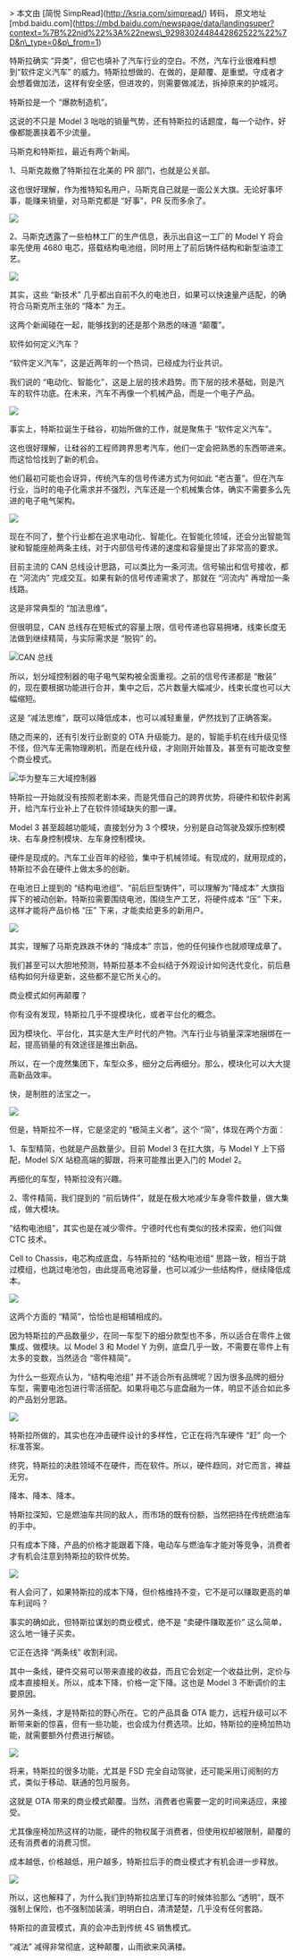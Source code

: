 \> 本文由 \[简悦 SimpRead\](http://ksria.com/simpread/) 转码， 原文地址 \[mbd.baidu.com\](https://mbd.baidu.com/newspage/data/landingsuper?context=%7B%22nid%22%3A%22news\_9298302448442862522%22%7D&n\_type=0&p\_from=1)

特斯拉确实 “异类”，但它也填补了汽车行业的空白。不然，汽车行业很难料想到“软件定义汽车” 的威力。特斯拉想做的、在做的，是颠覆、是重塑。守成者才会想着做加法，这样有安全感，但进攻的，则需要做减法，拆掉原来的护城河。

特斯拉是一个 “爆款制造机”。

这说的不只是 Model 3 咄咄的销量气势，还有特斯拉的话题度，每一个动作，好像都能裹挟着不少流量。

马斯克和特斯拉，最近有两个新闻。

1、马斯克裁撤了特斯拉在北美的 PR 部门，也就是公关部。

这也很好理解，作为推特知名用户，马斯克自己就是一面公关大旗。无论好事坏事，能赚来销量，对马斯克都是 “好事”，PR 反而多余了。

![](https://pics0.baidu.com/feed/b7fd5266d016092433ea3959ff2958fde7cd345e.jpeg?token=35f040bb0f5dfb277c493909243421bf)

2、马斯克透露了一些柏林工厂的生产信息，表示出自这一工厂的 Model Y 将会率先使用 4680 电芯，搭载结构电池组，同时用上了前后铸件结构和新型油漆工艺。

![](https://pics7.baidu.com/feed/95eef01f3a292df5cb114813921f316735a8739f.jpeg?token=336029c13e2232e4fa9b8fd7b3acb163)

其实，这些 “新技术” 几乎都出自前不久的电池日，如果可以快速量产适配，的确符合马斯克所主张的 “降本” 为王。

这两个新闻碰在一起，能够找到的还是那个熟悉的味道 “颠覆”。

软件如何定义汽车？

“软件定义汽车”，这是近两年的一个热词，已经成为行业共识。

我们说的 “电动化、智能化”，这是上层的技术趋势。而下层的技术基础，则是汽车的软件功底。在未来，汽车不再像一个机械产品，而是一个电子产品。

![](https://pics1.baidu.com/feed/77c6a7efce1b9d1632148992dff0d9888d546423.jpeg?token=503b41726446318815cd280e0e06823e)

事实上，特斯拉诞生于硅谷，初始所做的工作，就是聚焦于 “软件定义汽车”。

这也很好理解，让硅谷的工程师跨界思考汽车，他们一定会把熟悉的东西带进来。而这恰恰找到了新的机会。

他们最初可能也会讶异，传统汽车的信号传递方式为何如此 “老古董”。但在汽车行业，当时的电子化需求并不强烈，汽车还是一个机械集合体，确实不需要多么先进的电子电气架构。

![](https://pics2.baidu.com/feed/b7003af33a87e950e2e0365b3a163e44faf2b4cc.jpeg?token=ab2a40525e288d41888a19603ed1e995)

现在不同了，整个行业都在追求电动化、智能化。在智能化领域，还会分出智能驾驶和智能座舱两条主线，对于内部信号传递的速度和容量提出了非常高的要求。

目前主流的 CAN 总线设计思路，可以类比为一条河流。信号输出和信号接收，都在 “河流内” 完成交互。如果有新的信号传递需求了，那就在 “河流内” 再增加一条线路。

这是非常典型的 “加法思维”。

但很明显，CAN 总线存在短板式的容量上限，信号传递也容易拥堵，线束长度无法做到继续精简，与实际需求是 “脱钩” 的。

![](https://pics5.baidu.com/feed/5366d0160924ab189a75ed2619d48bca7b890b70.jpeg?token=90e1e1c360140af0aadfe5e30c5507f7)CAN 总线

所以，划分域控制器的电子电气架构被全面重视。之前的信号传递都是 “散装” 的，现在要根据功能进行合并，集中之后，芯片数量大幅减少，线束长度也可以大幅缩短。

这是 “减法思维”，既可以降低成本，也可以减轻重量，俨然找到了正确答案。

随之而来的，还有引发行业剧变的 OTA 升级能力。是的，智能手机在线升级见怪不怪，但汽车无需物理刷机，而是在线升级，才刚刚开始普及，甚至有可能改变整个商业模式。

![](https://pics3.baidu.com/feed/4bed2e738bd4b31c015d554aacf84a789f2ff890.jpeg?token=12407e54b79f2686447a2341ae13fa3a)华为整车三大域控制器

特斯拉一开始就没有按照老剧本来，而是凭借自己的跨界优势，将硬件和软件剥离开，给汽车行业补上了在软件领域缺失的那一课。

Model 3 甚至超越功能域，直接划分为 3 个模块，分别是自动驾驶及娱乐控制模块、右车身控制模块、左车身控制模块。

硬件是现成的。汽车工业百年的经验，集中于机械领域。有现成的，就用现成的，特斯拉不会在硬件上做太多的创新。

在电池日上提到的 “结构电池组”、“前后巨型铸件”，可以理解为“降成本” 大旗指挥下的被动创新。特斯拉需要围绕电池，围绕生产工艺，将硬件成本 “压” 下来，这样才能将产品价格 “压” 下来，才能卖给更多的新用户。

![](https://pics2.baidu.com/feed/3812b31bb051f81944e38406f09a27ea2f73e76a.jpeg?token=6035aedb4414d09f29eec0788c27536f)

其实，理解了马斯克跌跌不休的 “降成本” 宗旨，他的任何操作也就顺理成章了。

我们甚至可以大胆地预测，特斯拉基本不会纠结于外观设计如何迭代变化，前后悬结构如何升级更新，这些都不是它所关心的。

商业模式如何再颠覆？

你有没有发现，特斯拉几乎不提模块化，或者平台化的概念。

因为模块化、平台化，其实是大生产时代的产物。汽车行业与销量深深地捆绑在一起，提高销量的有效途径是推出新品。

所以，在一个庞然集团下，车型众多，细分之后再细分。那么，模块化可以大大提高新品效率。

快，是制胜的法宝之一。

![](https://pics5.baidu.com/feed/54fbb2fb43166d22e37dd4d56d0d64f09052d21b.jpeg?token=5d63ad24d72990102934283ce743c419)

但是，特斯拉不一样，它是坚定的 “极简主义者”。这个 “简”，体现在两个方面：

1、车型精简，也就是产品数量少。目前 Model 3 在扛大旗，与 Model Y 上下搭配，Model S/X 站稳高端的脚跟，将来可能推出更入门的 Model 2。

再细化的车型，特斯拉没有兴趣。

2、零件精简，我们提到的 “前后铸件”，就是在极大地减少车身零件数量，做大集成，做大模块。

“结构电池组”，其实也是在减少零件。宁德时代也有类似的技术探索，他们叫做 CTC 技术。

Cell to Chassis，电芯构成底盘，与特斯拉的 “结构电池组” 思路一致，相当于跳过模组，也跳过电池包，由此提高电池容量，也可以减少一些结构件，继续降低成本。

![](https://pics2.baidu.com/feed/2934349b033b5bb543ee21c81dfdb83eb600bc84.jpeg?token=0313f6a854f3cbb8645b693e6c348be4)

这两个方面的 “精简”，恰恰也是相辅相成的。

因为特斯拉的产品数量少，在同一车型下的细分款型也不多，所以适合在零件上做集成、做模块。以 Model 3 和 Model Y 为例，底盘几乎一致，不需要在零件上有太多的变数，当然适合 “零件精简”。

为什么一些观点认为，“结构电池组” 并不适合所有品牌呢？因为很多品牌的细分车型，需要电池包进行零活搭配。如果将电芯与底盘融为一体，明显不适合如此多的产品划分思路。

![](https://pics0.baidu.com/feed/94cad1c8a786c9171fbaa4e5e2131dc83ac75762.jpeg?token=6a0fc9437ee8b73db19c46b2d45b334b)

特斯拉所做的，其实也在冲击硬件设计的多样性，它正在将汽车硬件 “赶” 向一个标准答案。

终究，特斯拉的决胜领域不在硬件，而在软件。所以，硬件趋同，对它而言，裨益无穷。

降本、降本、降本。

特斯拉深知，它是燃油车共同的敌人，而市场的既有份额，当然把持在传统燃油车的手中。

只有成本下降，产品的价格才能跟着下降，电动车与燃油车才能对等竞争，消费者才有机会注意到特斯拉的软件优势。

![](https://pics5.baidu.com/feed/63d9f2d3572c11dfd04e9c774f090fd7f603c2f8.jpeg?token=3dae46928bce730bd5a3d32c18195965)

有人会问了，如果特斯拉的成本下降，但价格维持不变，它不是可以赚取更高的单车利润吗？

事实的确如此，但特斯拉谋划的商业模式，绝不是 “卖硬件赚取差价” 这么简单，这么地一锤子买卖。

它正在选择 “两条线” 收割利润。

其中一条线，硬件交易可以带来直接的收益，而且它会划定一个收益比例，定价与成本直接相关。所以，成本下降，价格一定下降。这也是 Model 3 不断调价的主要原因。

另外一条线，才是特斯拉的野心所在。它的产品具备 OTA 能力，远程升级可以不断带来新的惊喜，但有一些功能，也会成为付费选项。比如，特斯拉的座椅加热功能，就需要额外付费进行解锁。

![](https://pics3.baidu.com/feed/63d9f2d3572c11df53531c4a48090fd7f603c28b.jpeg?token=352ee17017d22ffb525607a8ee0a7c29)

将来，特斯拉的很多功能，尤其是 FSD 完全自动驾驶，还可能采用订阅制的方式，类似于移动、联通的包月服务。

这就是 OTA 带来的商业模式颠覆。当然，消费者也需要一定的时间来适应，来接受。

尤其像座椅加热这样的功能，硬件的物权属于消费者，但使用权却被限制，颠覆的还有消费者的消费习惯。

成本越低，价格越低，用户越多，特斯拉后手的商业模式才有机会进一步释放。

![](https://pics4.baidu.com/feed/b3b7d0a20cf431ad0cd064ec6718c1a82fdd989e.jpeg?token=289f28b56ed032c3d941315496e8422b)

所以，这也解释了，为什么我们到特斯拉店里订车的时候体验那么 “透明”，既不强制上保险，也不强制加装潢，明明白白，清清楚楚，几乎没有任何套路。

特斯拉的直营模式，真的会冲击到传统 4S 销售模式。

“减法” 减得非常彻底，这种颠覆，山雨欲来风满楼。